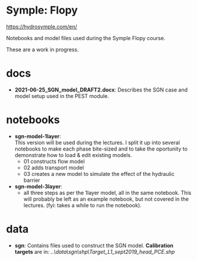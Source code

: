 # Symple: Flopy
https://hydrosymple.com/en/

Notebooks and model files used during the Symple Flopy course.

These are a work in progress.

# docs
 - **2021-06-25_SGN_model_DRAFT2.docx**: Describes the SGN case and model setup used in the PEST module.

# notebooks

 - **sgn-model-1layer**:<br>
 This version will be used during the lectures. I split it up into several notebooks to make each phase bite-sized and to take the oportunity to demonstrate how to load & edit existing models.
   - 01 constructs flow model
   - 02 adds transport model
   - 03 creates a new model to simulate the effect of the hydraulic barrier
 - **sgn-model-3layer**:
   - all three steps as per the 1layer model, all in the same notebook. This will probably be left as an example notebook, but not covered in the lectures. (fyi: takes a while to run the notebook).


# data
 - **sgn**: Contains files used to construct the SGN model. **Calibration targets** are in: *..\data\sgn\shp\Target_L1_sept2019_head_PCE.shp*
